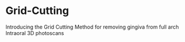# Grid-Cutting
Introducing the Grid Cutting Method for removing gingiva from full arch Intraoral 3D photoscans
